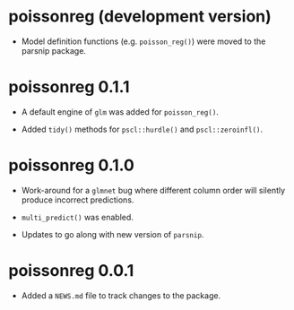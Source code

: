# poissonreg (development version)

* Model definition functions (e.g. `poisson_reg()`) were moved to the parsnip package.

# poissonreg 0.1.1

* A default engine of `glm` was added for `poisson_reg()`. 

* Added `tidy()` methods for `pscl::hurdle()` and `pscl::zeroinfl()`.

# poissonreg 0.1.0

* Work-around for a `glmnet` bug where different column order will silently produce incorrect predictions. 

* `multi_predict()` was enabled. 

* Updates to go along with new version of `parsnip`. 

# poissonreg 0.0.1

* Added a `NEWS.md` file to track changes to the package.
